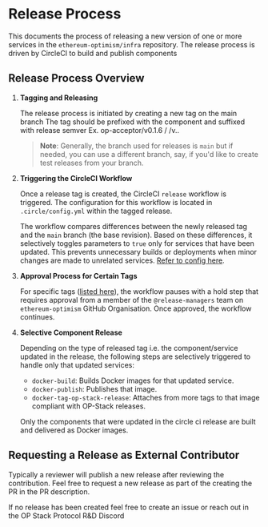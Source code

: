 # Release Process

This documents the process of releasing a new version of one or more services in the `ethereum-optimism/infra` repository.
The release process is driven by CircleCI to build and publish components

## Release Process Overview

1. **Tagging and Releasing**

   The release process is initiated by creating a new tag on the main branch
   The tag should be prefixed with the component and suffixed with release semver
   Ex. op-acceptor/v0.1.6 / <component>/v<major>.<minor>.<patch>

   > **Note**: Generally, the branch used for releases is `main` but if needed, you can use a different branch, say, if you'd like to create test releases from your branch.

2. **Triggering the CircleCI Workflow**

   Once a release tag is created, the CircleCI `release` workflow is triggered. The configuration for this workflow is located in `.circle/config.yml` within the tagged release.

   The workflow compares differences between the newly released tag and the `main` branch (the base revision). Based on these differences, it selectively toggles parameters to `true` only for services that have been updated. This prevents unnecessary builds or deployments when minor changes are made to unrelated services. [Refer to config here](https://github.com/ethereum-optimism/infra/blob/main/.circleci/config.yml#L18-L25).

3. **Approval Process for Certain Tags**

   For specific tags ([listed here](https://github.com/ethereum-optimism/infra/blob/main/.circleci/continue_config.yml#L590)), the workflow pauses with a hold step that requires approval from a member of the `@release-managers` team on `ethereum-optimism` GitHub Organisation. Once approved, the workflow continues.

4. **Selective Component Release**

   Depending on the type of released tag i.e. the component/service updated in the release, the following steps are selectively triggered to handle only that updated services:

   - `docker-build`: Builds Docker images for that updated service.
   - `docker-publish`: Publishes that image.
   - `docker-tag-op-stack-release`: Attaches from more tags to that image compliant with OP-Stack releases.

   Only the components that were updated in the circle ci release are built and delivered as Docker images.

## Requesting a Release as External Contributor

Typically a reviewer will publish a new release after reviewing the contribution.
Feel free to request a new release as part of the creating the PR in the PR description.

If no release has been created feel free to create an issue or reach out in the OP Stack Protocol R&D Discord

